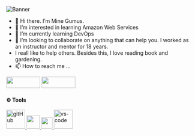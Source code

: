 ![Banner](https://user-images.githubusercontent.com/94003285/160726707-347b63e0-ac09-492f-baa9-bf341efd3e7e.jpg)
- 👋 Hi there. I’m Mine Gumus.
- 👀 I’m interested in learning Amazon Web Services
- 🌱 I’m currently learning DevOps
- 💞️ I’m looking to collaborate on anything that can help you. I worked as an instructor and mentor for 18 years.
-  I reall like to help others. Besides this, I love reading book and gardening.
- 📫 How to reach me ...

<!---
MineGumus/MineGumus is a ✨ special ✨ repository because its `README.md` (this file) appears on your GitHub profile.
You can click the Preview link to take a look at your changes.
--->

[<img src="https://user-images.githubusercontent.com/94003285/160731003-4e6ab064-1fa0-4e04-beb8-f207e2312932.png" width="90" height="30">](https://www.linkedin.com/in/mine-gumus/)
[<img src="https://user-images.githubusercontent.com/94003285/160737585-4ba58e82-34c2-46bb-a913-357ea4c013b4.png" width="90" height="30">](mailto:minegumus2004@hotmail.com)

#### ⚙ Tools
<a href="#" target="_blank"> <img src="https://img.icons8.com/color/48/000000/github--v1.png" alt="gitHub" height="50"/> </a>
<a href="#" target="_blank"> <img src="https://img.shields.io/badge/jira-1e90ff.svg?&style=for-the-badge&logo=jira&logoColor=white" height="35"/> </a>
<a href="#" target="_blank"> <img src="https://upload.wikimedia.org/wikipedia/commons/thumb/b/b9/Slack_Technologies_Logo.svg/1280px-Slack_Technologies_Logo.svg.png" height="30"/> </a>
<a href="#" target="_blank"> <img src="https://www.pngitem.com/pimgs/m/80-800968_vscode-visual-studio-logo-png-transparent-png.png" alt="vs-code" height="50"/> </a>

